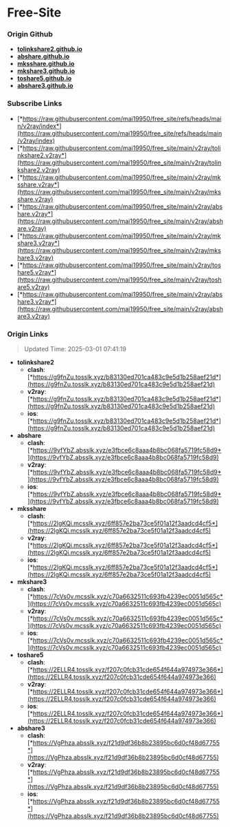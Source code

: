 # Free-Site

### Origin Github

- [**tolinkshare2.github.io**](https://github.com/tolinkshare2/tolinkshare2.github.io)
- [**abshare.github.io**](https://github.com/abshare/abshare.github.io)
- [**mksshare.github.io**](https://github.com/mksshare/mksshare.github.io)
- [**mkshare3.github.io**](https://github.com/mkshare3/mkshare3.github.io)
- [**toshare5.github.io**](https://github.com/toshare5/toshare5.github.io)
- [**abshare3.github.io**](https://github.com/abshare3/abshare3.github.io)

### Subscribe Links

- [*https://raw.githubusercontent.com/mai19950/free_site/refs/heads/main/v2ray/index*](https://raw.githubusercontent.com/mai19950/free_site/refs/heads/main/v2ray/index)
- [*https://raw.githubusercontent.com/mai19950/free_site/main/v2ray/tolinkshare2.v2ray*](https://raw.githubusercontent.com/mai19950/free_site/main/v2ray/tolinkshare2.v2ray)
- [*https://raw.githubusercontent.com/mai19950/free_site/main/v2ray/mksshare.v2ray*](https://raw.githubusercontent.com/mai19950/free_site/main/v2ray/mksshare.v2ray)
- [*https://raw.githubusercontent.com/mai19950/free_site/main/v2ray/abshare.v2ray*](https://raw.githubusercontent.com/mai19950/free_site/main/v2ray/abshare.v2ray)
- [*https://raw.githubusercontent.com/mai19950/free_site/main/v2ray/mkshare3.v2ray*](https://raw.githubusercontent.com/mai19950/free_site/main/v2ray/mkshare3.v2ray)
- [*https://raw.githubusercontent.com/mai19950/free_site/main/v2ray/toshare5.v2ray*](https://raw.githubusercontent.com/mai19950/free_site/main/v2ray/toshare5.v2ray)
- [*https://raw.githubusercontent.com/mai19950/free_site/main/v2ray/abshare3.v2ray*](https://raw.githubusercontent.com/mai19950/free_site/main/v2ray/abshare3.v2ray)

### Origin Links

> Updated Time: 2025-03-01 07:41:19

- **tolinkshare2**
  - **clash**: [*https://g9fnZu.tosslk.xyz/b83130ed701ca483c9e5d1b258aef21d*](https://g9fnZu.tosslk.xyz/b83130ed701ca483c9e5d1b258aef21d)
  - **v2ray**: [*https://g9fnZu.tosslk.xyz/b83130ed701ca483c9e5d1b258aef21d*](https://g9fnZu.tosslk.xyz/b83130ed701ca483c9e5d1b258aef21d)
  - **ios**: [*https://g9fnZu.tosslk.xyz/b83130ed701ca483c9e5d1b258aef21d*](https://g9fnZu.tosslk.xyz/b83130ed701ca483c9e5d1b258aef21d)
- **abshare**
  - **clash**: [*https://9vfYbZ.absslk.xyz/e3fbce6c8aaa4b8bc068fa5719fc58d9*](https://9vfYbZ.absslk.xyz/e3fbce6c8aaa4b8bc068fa5719fc58d9)
  - **v2ray**: [*https://9vfYbZ.absslk.xyz/e3fbce6c8aaa4b8bc068fa5719fc58d9*](https://9vfYbZ.absslk.xyz/e3fbce6c8aaa4b8bc068fa5719fc58d9)
  - **ios**: [*https://9vfYbZ.absslk.xyz/e3fbce6c8aaa4b8bc068fa5719fc58d9*](https://9vfYbZ.absslk.xyz/e3fbce6c8aaa4b8bc068fa5719fc58d9)
- **mksshare**
  - **clash**: [*https://2lgKQi.mcsslk.xyz/6ff857e2ba73ce5f01a12f3aadcd4cf5*](https://2lgKQi.mcsslk.xyz/6ff857e2ba73ce5f01a12f3aadcd4cf5)
  - **v2ray**: [*https://2lgKQi.mcsslk.xyz/6ff857e2ba73ce5f01a12f3aadcd4cf5*](https://2lgKQi.mcsslk.xyz/6ff857e2ba73ce5f01a12f3aadcd4cf5)
  - **ios**: [*https://2lgKQi.mcsslk.xyz/6ff857e2ba73ce5f01a12f3aadcd4cf5*](https://2lgKQi.mcsslk.xyz/6ff857e2ba73ce5f01a12f3aadcd4cf5)
- **mkshare3**
  - **clash**: [*https://7cVs0v.mcsslk.xyz/c70a6632511c693fb4239ec0051d565c*](https://7cVs0v.mcsslk.xyz/c70a6632511c693fb4239ec0051d565c)
  - **v2ray**: [*https://7cVs0v.mcsslk.xyz/c70a6632511c693fb4239ec0051d565c*](https://7cVs0v.mcsslk.xyz/c70a6632511c693fb4239ec0051d565c)
  - **ios**: [*https://7cVs0v.mcsslk.xyz/c70a6632511c693fb4239ec0051d565c*](https://7cVs0v.mcsslk.xyz/c70a6632511c693fb4239ec0051d565c)
- **toshare5**
  - **clash**: [*https://2ELLR4.tosslk.xyz/f207c0fcb31cde654f644a974973e366*](https://2ELLR4.tosslk.xyz/f207c0fcb31cde654f644a974973e366)
  - **v2ray**: [*https://2ELLR4.tosslk.xyz/f207c0fcb31cde654f644a974973e366*](https://2ELLR4.tosslk.xyz/f207c0fcb31cde654f644a974973e366)
  - **ios**: [*https://2ELLR4.tosslk.xyz/f207c0fcb31cde654f644a974973e366*](https://2ELLR4.tosslk.xyz/f207c0fcb31cde654f644a974973e366)
- **abshare3**
  - **clash**: [*https://VgPhza.absslk.xyz/f21d9df36b8b23895bc6d0cf48d67755*](https://VgPhza.absslk.xyz/f21d9df36b8b23895bc6d0cf48d67755)
  - **v2ray**: [*https://VgPhza.absslk.xyz/f21d9df36b8b23895bc6d0cf48d67755*](https://VgPhza.absslk.xyz/f21d9df36b8b23895bc6d0cf48d67755)
  - **ios**: [*https://VgPhza.absslk.xyz/f21d9df36b8b23895bc6d0cf48d67755*](https://VgPhza.absslk.xyz/f21d9df36b8b23895bc6d0cf48d67755)
